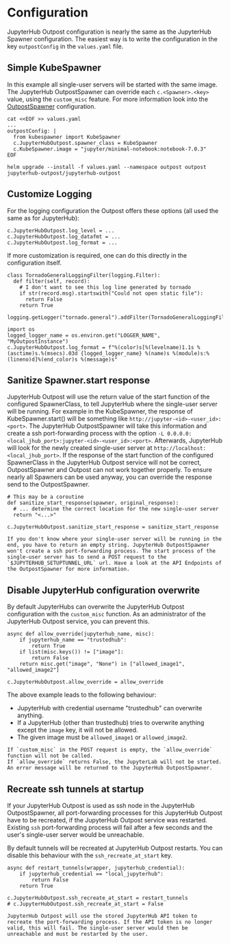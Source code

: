# Configuration

JupyterHub Outpost configuration is nearly the same as the JupyterHub Spawner configuration.
The easiest way is to write the configuration in the key `outpostConfig` in the `values.yaml` file.
  
## Simple KubeSpawner

In this example all single-user servers will be started with the same image. The JupyterHub OutpostSpawner can override each `c.<Spawner>.<key>` value, using the `custom_misc` feature. For more information look into the [OutpostSpawner](https://jupyterhub-outpostspawner.readthedocs.io/en/latest/) configuration.
```
cat <<EOF >> values.yaml
...
outpostConfig: |
  from kubespawner import KubeSpawner
  c.JupyterHubOutpost.spawner_class = KubeSpawner
  c.KubeSpawner.image = "jupyter/minimal-notebook:notebook-7.0.3"
EOF

helm upgrade --install -f values.yaml --namespace outpost outpost jupyterhub-outpost/jupyterhub-outpost
```

## Customize Logging
For the logging configuration the Outpost offers these options (all used the same as for JupyterHub):
```
c.JupyterHubOutpost.log_level = ...
c.JupyterHubOutpost.log_datafmt = ...
c.JupyterHubOutpost.log_format = ...
```

If more customization is required, one can do this directly in the configuration itself.
```
class TornadoGeneralLoggingFilter(logging.Filter):
  def filter(self, record):
    # I don't want to see this log line generated by tornado
    if str(record.msg).startswith("Could not open static file"):
      return False
    return True

logging.getLogger("tornado.general").addFilter(TornadoGeneralLoggingFilter())

import os
logged_logger_name = os.environ.get("LOGGER_NAME", "MyOutpostInstance")
c.JupyterHubOutpost.log_format = f"%(color)s[%(levelname)1.1s %(asctime)s.%(msecs).03d {logged_logger_name} %(name)s %(module)s:%(lineno)d]%(end_color)s %(message)s"
```

## Sanitize Spawner.start response
JupyterHub Outpost will use the return value of the start function of the configured SpawnerClass, to tell JupyterHub where the single-user server will be running. For example in the KubeSpawner, the response of KubeSpawner.start() will be something like `http://jupyter-<id>-<user_id>:<port>`. The JupyterHub OutpostSpawner will take this information and create a ssh port-forwarding process with the option `-L 0.0.0.0:<local_jhub_port>:jupyter-<id>-<user_id>:<port>`. Afterwards, JupyterHub will look for the newly created single-user server at `http://localhost:<local_jhub_port>`. If the response of the start function of the configured SpawnerClass in the JupyterHub Outpost service will not be correct, OutpostSpawner and Outpost can not work together properly. To ensure nearly all Spawners can be used anyway, you can override the response send to the OutpostSpawner.

```
# This may be a coroutine
def sanitize_start_response(spawner, original_response):
  # ... determine the correct location for the new single-user server
  return "<...>"

c.JupyterHubOutpost.sanitize_start_response = sanitize_start_response
```

```{admonition} Note
If you don't know where your single-user server will be running in the end, you have to return an empty string. JupyterHub OutpostSpawner won't create a ssh port-forwarding process. The start process of the single-user server has to send a POST request to the `$JUPYTERHUB_SETUPTUNNEL_URL` url. Have a look at the API Endpoints of the OutpostSpawner for more information.
```

## Disable JupyterHub configuration overwrite
By default JupyterHubs can overwrite the JupyterHub Outpost configuration with the `custom_misc` function. As an administrator of the JupyterHub Outpost service, you can prevent this.  

```
async def allow_override(jupyterhub_name, misc):
    if jupyterhub_name == "trustedhub":
        return True
    if list(misc.keys()) != ["image"]:
        return False
    return misc.get("image", "None") in ["allowed_image1", "allowed_image2"]

c.JupyterHubOutpost.allow_override = allow_override
```

The above example leads to the following behaviour:  
 - JupyterHub with credential username "trustedhub" can overwrite anything. 
 - If a JupyterHub (other than trustedhub) tries to overwrite anything except the `image` key, it will not be allowed.
 - The given image must be `allowed_image1` or `allowed_image2`.

```{admonition} Note
If `custom_misc` in the POST request is empty, the `allow_override` function will not be called.  
If `allow_override` returns False, the JupyterLab will not be started. An error message will be returned to the JupyterHub OutpostSpawner.
```


## Recreate ssh tunnels at startup
If your JupyterHub Outpost is used as ssh node in the JupyterHub OutpostSpawner, all port-forwarding processes for this JupyterHub Outpost have to be recreated, if the JupyterHub Outpost service was restarted. Existing `ssh` port-forwarding process will fail after a few seconds and the user's single-user server would be unreachable.  

By default tunnels will be recreated at JupyterHub Outpost restarts. You can disable this behaviour with the `ssh_recreate_at_start` key.  

```
async def restart_tunnels(wrapper, jupyterhub_credential):
    if jupyterhub_credential == "local_jupyterhub":
        return False
    return True

c.JupyterHubOutpost.ssh_recreate_at_start = restart_tunnels
# c.JupyterHubOutpost.ssh_recreate_at_start = False
```


```{admonition} Note
JupyterHub Outpost will use the stored JupyterHub API token to recreate the port-forwarding process. If the API token is no longer valid, this will fail. The single-user server would then be unreachable and must be restarted by the user.
```
